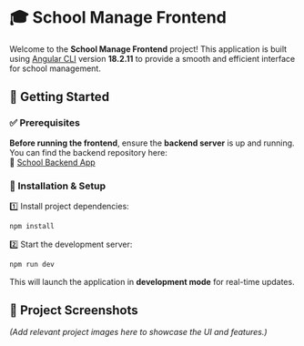 # 🎓 School Manage Frontend  

Welcome to the **School Manage Frontend** project! This application is built using [Angular CLI](https://github.com/angular/angular-cli) version **18.2.11** to provide a smooth and efficient interface for school management.  

## 🚀 Getting Started  

### ✅ Prerequisites  
**Before running the frontend**, ensure the **backend server** is up and running. You can find the backend repository here:  
🔗 [School Backend App](https://github.com/Joseph-q/SchollBackendApp)  

### 📌 Installation & Setup  

1️⃣ Install project dependencies:  
```sh
npm install
```  

2️⃣ Start the development server:  
```sh
npm run dev
```  

This will launch the application in **development mode** for real-time updates.  

## 📸 Project Screenshots  
*(Add relevant project images here to showcase the UI and features.)*  




